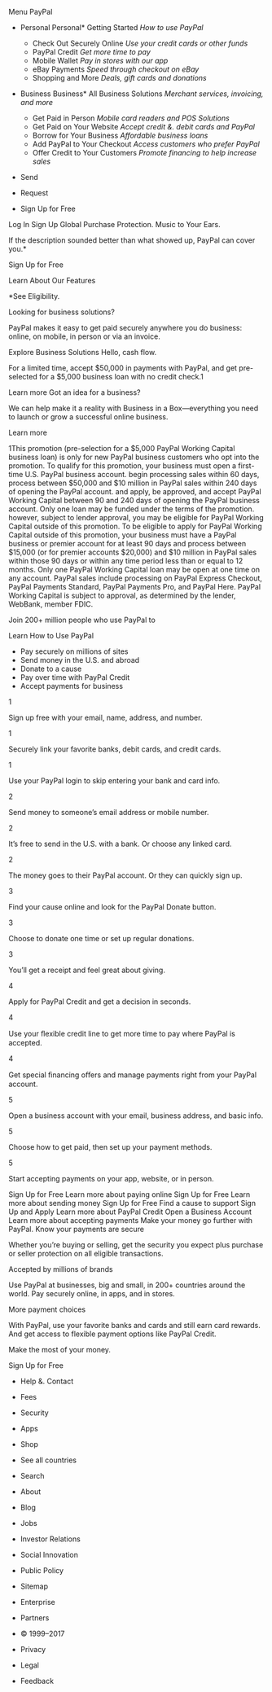 Menu PayPal

*   Personal
    Personal*   Getting Started _How to use PayPal_
    *   Check Out Securely Online _Use your credit cards or other funds_
    *   PayPal Credit _Get more time to pay_
    *   Mobile Wallet _Pay in stores with our app_
    *   eBay Payments _Speed through checkout on eBay_
    *   Shopping and More _Deals, gift cards and donations_
*   Business
    Business*   All Business Solutions _Merchant services, invoicing, and more_
    *   Get Paid in Person _Mobile card readers and POS Solutions_
    *   Get Paid on Your Website _Accept credit &. debit cards and PayPal_
    *   Borrow for Your Business _Affordable business loans_
    *   Add PayPal to Your Checkout _Access customers who prefer PayPal_
    *   Offer Credit to Your Customers _Promote financing to help increase sales_
*   Send
    
*   Request

*   Sign Up for Free

Log In Sign Up Global Purchase Protection. Music to Your Ears.

If the description sounded better than what showed up, PayPal can cover you.\*

Sign Up for Free

Learn About Our Features

\*See Eligibility.

Looking for business solutions?

PayPal makes it easy to get paid securely anywhere you do business: online, on mobile, in person or via an invoice.

Explore Business Solutions Hello, cash flow.

For a limited time, accept $50,000 in payments with PayPal, and get pre-selected for a $5,000 business loan with no credit check.1

Learn more Got an idea for a business?

We can help make it a reality with Business in a Box—everything you need to launch or grow a successful online business.

Learn more

1This promotion (pre-selection for a $5,000 PayPal Working Capital business loan) is only for new PayPal business customers who opt into the promotion. To qualify for this promotion, your business must open a first-time U.S. PayPal business account. begin processing sales within 60 days, process between $50,000 and $10 million in PayPal sales within 240 days of opening the PayPal account. and apply, be approved, and accept PayPal Working Capital between 90 and 240 days of opening the PayPal business account. Only one loan may be funded under the terms of the promotion. however, subject to lender approval, you may be eligible for PayPal Working Capital outside of this promotion. To be eligible to apply for PayPal Working Capital outside of this promotion, your business must have a PayPal business or premier account for at least 90 days and process between $15,000 (or for premier accounts $20,000) and $10 million in PayPal sales within those 90 days or within any time period less than or equal to 12 months. Only one PayPal Working Capital loan may be open at one time on any account. PayPal sales include processing on PayPal Express Checkout, PayPal Payments Standard, PayPal Payments Pro, and PayPal Here. PayPal Working Capital is subject to approval, as determined by the lender, WebBank, member FDIC.

Join 200+ million people who use PayPal to

Learn How to Use PayPal

*   Pay securely on millions of sites
*   Send money in the U.S. and abroad
*   Donate to a cause
*   Pay over time with PayPal Credit
*   Accept payments for business

1

Sign up free with your email, name, address, and number.

1

Securely link your favorite banks, debit cards, and credit cards.

1

Use your PayPal login to skip entering your bank and card info.

2

Send money to someone’s email address or mobile number.

2

It’s free to send in the U.S. with a bank. Or choose any linked card.

2

The money goes to their PayPal account. Or they can quickly sign up.

3

Find your cause online and look for the PayPal Donate button.

3

Choose to donate one time or set up regular donations.

3

You’ll get a receipt and feel great about giving.

4

Apply for PayPal Credit and get a decision in seconds.

4

Use your ﬂexible credit line to get more time to pay where PayPal is accepted.

4

Get special ﬁnancing oﬀers and manage payments right from your PayPal account.

5

Open a business account with your email, business address, and basic info.

5

Choose how to get paid, then set up your payment methods.

5

Start accepting payments on your app, website, or in person.

Sign Up for Free Learn more about paying online Sign Up for Free Learn more about sending money Sign Up for Free Find a cause to support Sign Up and Apply Learn more about PayPal Credit Open a Business Account Learn more about accepting payments Make your money go further with PayPal. Know your payments are secure

Whether you’re buying or selling, get the security you expect plus purchase or seller protection on all eligible transactions.

Accepted by millions of brands

Use PayPal at businesses, big and small, in 200+ countries around the world. Pay securely online, in apps, and in stores.

More payment choices

With PayPal, use your favorite banks and cards and still earn card rewards. And get access to flexible payment options like PayPal Credit.

Make the most of your money.

Sign Up for Free

*   Help &. Contact
*   Fees
*   Security
*   Apps
*   Shop
*   See all countries
*   Search

*   About
*   Blog
*   Jobs
*   Investor Relations
*   Social Innovation
*   Public Policy
*   Sitemap
*   Enterprise
*   Partners

*   © 1999–2017
*   Privacy
*   Legal
*   Feedback